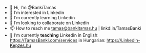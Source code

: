 - 👋 Hi, I’m @BankiTamas
- 👀 I’m interested in Linkedin
- 🌱 I’m currently learning Linkedin
- 💞️ I’m looking to collaborate on Linkedin
- 📫 How to reach me tamas@bankitamas.hu | linkd.in/TamasBanki
- 🌱 I’m currently <b>teaching</b> Linkedin in English: https://TamasBanki.com/services in Hungarian: https://Linkedin-Kepzes.hu 
 

<!---
BankiTamas/BankiTamas is a ✨ special ✨ repository because its `README.md` (this file) appears on your GitHub profile.
You can click the Preview link to take a look at your changes.
--->
